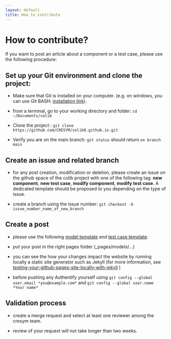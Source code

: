 ```yaml
---
layout: default
title: How to contribute
---
```


# How to contribute?

If you want to post an article about a component or a test case, please use the following procedure:

## Set up your Git environment and clone the project: 

- Make sure that Git is installed on your computer. (e.g. on windows, you can use Git BASH: [installation link](https://gitforwindows.org/)).

- from a terminal, go to your working directory and folder: `cd ~/Documents/colib`

- Clone the project : `git clone https://github.com/CRESYM/colib0.github.io.git`

- Verify you are on the main branch: `git status` should return `on branch main`

## Create an issue and related branch

- for any post creation, modification or deletion, please create an issue on the github space of the colib project with one of the following tag: **new component**, **new test case**, **modify component**, **modify test case**. A dedicated template should be proposed to you depending on the type of issue.

- create a branch using the issue number: `git checkout -b issue_number_name_of_new_branch`

## Create a post 

- please use the following [model template](/pages/templates/modelTemplate) and [test case template](/pages/templates/testCaseTemplate).

- put your post in the right pages folder (_pages/models/...)

- you can see the how your changes impact the website by running locally a static site generator such as Jekyll (for more information, see [testing-your-github-pages-site-locally-with-jekyll](https://docs.github.com/fr/pages/setting-up-a-github-pages-site-with-jekyll/testing-your-github-pages-site-locally-with-jekyll) )

- before pushing any Authentify yourself using `git config --global user.email *you@example.com*` and `git config --global user.name *Your name*`

## Validation process

- create a merge request and select at least one reviewer among the cresym team. 

- review of your request will not take longer than two weeks.




